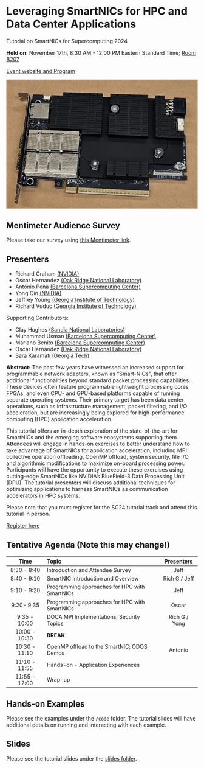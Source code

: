 # Leveraging SmartNICs for HPC and Data Center Applications

Tutorial on SmartNICs for Supercomputing 2024

**Held on**: November 17th, 8:30 AM - 12:00 PM Eastern Standard Time; [Room B207](https://sc24.conference-program.com/map/?location=rB207)

[Event website and Program](https://sc24.conference-program.com/presentation/?id=tut133&sess=sess409)

![BlueField 3 SmartNIC](https://github.com/gt-crnch-rg/smartnic-tutorial-sc24/blob/2b33a3f47e94bf85083d54571c9a110bd97f93bc/fig/smartnic_bf3.jpg)

## Mentimeter Audience Survey

Please take our survey using [this Mentimeter link](https://www.menti.com/aljr5bmzi3wc).

## Presenters

* Richard Graham [(NVIDIA)](nvidia.com)
* Oscar Hernandez [(Oak Ridge National Laboratory)](ornl.gov)
* Antonio Peña [(Barcelona Supercomputing Center)](https://www.bsc.es/pena-antonio)
* Yong Qin [(NVIDIA)](nvidia.com)
* Jeffrey Young [(Georgia Institute of Technology)](https://crnch-rg.cc.gatech.edu/)
* Richard Vuduc [(Georgia Institute of Technology)](https://crnch-rg.cc.gatech.edu/)

Supporting Contributors:

* Clay Hughes [(Sandia National Laboratories)]()
* Muhammad Usman [(Barcelona Supercomputing Center)](https://www.bsc.es/usman-muhammad)
* Mariano Benito [(Barcelona Supercomputing Center)](https://www.bsc.es)
* Oscar Hernandez [(Oak Ridge National Laboratory)](https://www.ornl.gov/)
* Sara Karamati [(Georgia Tech)](https://hpcgarage.org/wp/)

**Abstract:** The past few years have witnessed an increased support for programmable network adapters, known as “Smart-NICs", that offer additional functionalities beyond standard packet processing capabilities. These devices often feature programmable lightweight processing cores, FPGAs, and even CPU- and GPU-based platforms capable of running separate operating systems. Their primary target has been data center operations, such as infrastructure management, packet filtering, and I/O acceleration, but are increasingly being explored for high-performance computing (HPC) application acceleration.

This tutorial offers an in-depth exploration of the state-of-the-art for SmartNICs and the emerging software ecosystems supporting them. Attendees will engage in hands-on exercises to better understand how to take advantage of SmartNICs for application acceleration, including MPI collective operation offloading, OpenMP offload, system security, file I/O, and algorithmic modifications to maximize on-board processing power. Participants will have the opportunity to execute these exercises using cutting-edge SmartNICs like NVIDIA’s BlueField-3 Data Processing Unit (DPU). The tutorial presenters will discuss additional techniques for optimizing applications to harness SmartNICs as communication accelerators in HPC systems.

Please note that you must register for the SC24 tutorial track and attend this tutorial in person.

[Register here](https://sc24.supercomputing.org/attend/registration)

## Tentative Agenda (Note this may change!)

| Time          | Topic                                   | Presenters |
| :-----------: | :-------------------------------------- | :--------: |
| 8:30 - 8:40   | Introduction and Attendee Survey | Jeff |
| 8:40 - 9:10   | SmartNIC Introduction and Overview | Rich G / Jeff |
| 9:10 - 9:20   | Programming approaches for HPC with SmartNICs | Jeff |
| 9:20- 9:35    | Programming approaches for HPC with SmartNICs | Oscar |
| 9:35 - 10:00  | DOCA MPI Implementations; Security Topics | Rich G / Yong |
| 10:00 - 10:30 | **BREAK** | |
| 10:30 - 11:10 | OpenMP offload to the SmartNIC; ODOS Demos | Antonio |
| 11:10 - 11:55 | Hands-on - Application Experiences | |
| 11:55 - 12:00 | Wrap-up | |

## Hands-on Examples

Please see the examples under the `/code` folder. The tutorial slides will have additional details on running and interacting with each example.

## Slides

Please see the tutorial slides under the [slides folder]().
